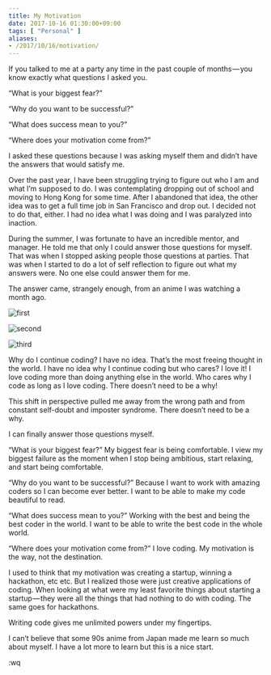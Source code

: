 ```yaml
---
title: My Motivation
date: 2017-10-16 01:30:00+09:00
tags: [ "Personal" ]
aliases:
- /2017/10/16/motivation/
---
```

If you talked to me at a party any time in the past couple of months — you know exactly what questions I asked you.

“What is your biggest fear?”

“Why do you want to be successful?”

“What does success mean to you?”

“Where does your motivation come from?”

I asked these questions because I was asking myself them and didn’t have the answers that would satisfy me.

Over the past year, I have been struggling trying to figure out who I am and what I’m supposed to do. I was contemplating dropping out of school and moving to Hong Kong for some time. After I abandoned that idea, the other idea was to get a full time job in San Francisco and drop out. I decided not to do that, either. I had no idea what I was doing and I was paralyzed into inaction.

During the summer, I was fortunate to have an incredible mentor, and manager. He told me that only I could answer those questions for myself. That was when I stopped asking people those questions at parties. That was when I started to do a lot of self reflection to figure out what my answers were. No one else could answer them for me.

The answer came, strangely enough, from an anime I was watching a month ago.

![first](/images/motivation/first.png)

![second](/images/motivation/second.png)

![third](/images/motivation/third.png)


Why do I continue coding? I have no idea. That’s the most freeing thought in the world. I have no idea why I continue coding but who cares? I love it! I love coding more than doing anything else in the world. Who cares why I code as long as I love coding. There doesn’t need to be a why!

This shift in perspective pulled me away from the wrong path and from constant self-doubt and imposter syndrome. There doesn’t need to be a why.

I can finally answer those questions myself.

“What is your biggest fear?”
My biggest fear is being comfortable. I view my biggest failure as the moment when I stop being ambitious, start relaxing, and start being comfortable.

“Why do you want to be successful?”
Because I want to work with amazing coders so I can become ever better. I want to be able to make my code beautiful to read.

“What does success mean to you?”
Working with the best and being the best coder in the world. I want to be able to write the best code in the whole world.

“Where does your motivation come from?”
I love coding. My motivation is the way, not the destination.

I used to think that my motivation was creating a startup, winning a hackathon, etc etc. But I realized those were just creative applications of coding. When looking at what were my least favorite things about starting a startup — they were all the things that had nothing to do with coding. The same goes for hackathons.

Writing code gives me unlimited powers under my fingertips.

I can’t believe that some 90s anime from Japan made me learn so much about myself. I have a lot more to learn but this is a nice start.

:wq

